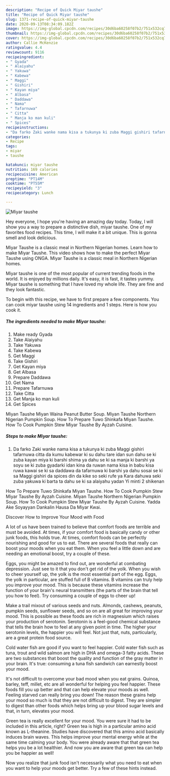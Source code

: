 ```yaml
---
description: "Recipe of Quick Miyar taushe"
title: "Recipe of Quick Miyar taushe"
slug: 1371-recipe-of-quick-miyar-taushe
date: 2020-09-13T08:34:09.182Z
image: https://img-global.cpcdn.com/recipes/30d6ba60258f07b2/751x532cq70/miyar-taushe-recipe-main-photo.jpg
thumbnail: https://img-global.cpcdn.com/recipes/30d6ba60258f07b2/751x532cq70/miyar-taushe-recipe-main-photo.jpg
cover: https://img-global.cpcdn.com/recipes/30d6ba60258f07b2/751x532cq70/miyar-taushe-recipe-main-photo.jpg
author: Callie McKenzie
ratingvalue: 4.4
reviewcount: 9116
recipeingredient:
- " Gyada"
- " Alaiyahu"
- " Yakuwa"
- " Kabewa"
- " Maggi"
- " Gishiri"
- " Kayan miya"
- " Albasa"
- " Daddawa"
- " Nama"
- " Tafarnuwa"
- " Citta"
- " Manja ko man kuli"
- " Spices"
recipeinstructions:
- "Da farko Zaki wanke nama kisa a tukunya ki zuba Maggi gishiri tafarnuwa citta da kumu kabewar ki su dahu tare idan sun dahu se ki zuba kayan miya ki barshi shima ya dahu se ki sa manja ki barshi ya soyu se ki zuba gyadarki idan kina da ruwan nama kisa in babu kisa ruwa kawai se ki sa daddawa da tafarnuwa ki barshi ya dahu sosai se ki sa Maggi gishiri da spices din da kike so seki rufe ya Kara dahuwa seki zuba yakuwa ki barta ta dahu se ki sa alaiyahu yadan Yi minti 2 shikenan"
categories:
- Recipe
tags:
- miyar
- taushe

katakunci: miyar taushe 
nutrition: 169 calories
recipecuisine: American
preptime: "PT14M"
cooktime: "PT55M"
recipeyield: "3"
recipecategory: Lunch

---
```



![Miyar taushe](https://img-global.cpcdn.com/recipes/30d6ba60258f07b2/751x532cq70/miyar-taushe-recipe-main-photo.jpg)

Hey everyone, I hope you're having an amazing day today. Today, I will show you a way to prepare a distinctive dish, miyar taushe. One of my favorites food recipes. This time, I will make it a bit unique. This is gonna smell and look delicious.

Miyar Taushe is a classic meal in Northern Nigerian homes. Learn how to make Miyar Taushe. This video shows how to make the perfect Miyar Taushe using ONGA. Miyar Taushe is a classic meal in Northern Nigerian homes.

Miyar taushe is one of the most popular of current trending foods in the world. It is enjoyed by millions daily. It's easy, it is fast, it tastes yummy. Miyar taushe is something that I have loved my whole life. They are fine and they look fantastic.


To begin with this recipe, we have to first prepare a few components. You can cook miyar taushe using 14 ingredients and 1 steps. Here is how you cook it.

<!--inarticleads1-->

##### The ingredients needed to make Miyar taushe:

1. Make ready  Gyada
1. Take  Alaiyahu
1. Take  Yakuwa
1. Take  Kabewa
1. Get  Maggi
1. Take  Gishiri
1. Get  Kayan miya
1. Get  Albasa
1. Prepare  Daddawa
1. Get  Nama
1. Prepare  Tafarnuwa
1. Take  Citta
1. Get  Manja ko man kuli
1. Get  Spices


Miyan Taushe Miyan Waina Peanut Butter Soup. Miyan Taushe Northern Nigerian Pumpkin Soup. How To Prepare Tuwo Shinkafa Miyan Taushe. How To Cook Pumpkin Stew Miyar Taushe By Ayzah Cuisine. 

<!--inarticleads2-->

##### Steps to make Miyar taushe:

1. Da farko Zaki wanke nama kisa a tukunya ki zuba Maggi gishiri tafarnuwa citta da kumu kabewar ki su dahu tare idan sun dahu se ki zuba kayan miya ki barshi shima ya dahu se ki sa manja ki barshi ya soyu se ki zuba gyadarki idan kina da ruwan nama kisa in babu kisa ruwa kawai se ki sa daddawa da tafarnuwa ki barshi ya dahu sosai se ki sa Maggi gishiri da spices din da kike so seki rufe ya Kara dahuwa seki zuba yakuwa ki barta ta dahu se ki sa alaiyahu yadan Yi minti 2 shikenan


How To Prepare Tuwo Shinkafa Miyan Taushe. How To Cook Pumpkin Stew Miyar Taushe By Ayzah Cuisine. Miyan Taushe Northern Nigerian Pumpkin Soup. How To Cook Pumpkin Stew Miyar Taushe By Ayzah Cuisine. Yadda Ake Soyayyan Dankalin Hausa Da Miyar Kwai. 

Discover How to Improve Your Mood with Food


A lot of us have been trained to believe that comfort foods are terrible and must be avoided. At times, if your comfort food is basically candy or other junk foods, this holds true. At times, comfort foods can be perfectly nourishing and good for us to eat. There are several foods that really can boost your moods when you eat them. When you feel a little down and are needing an emotional boost, try a couple of these.

Eggs, you might be amazed to find out, are wonderful at combating depression. Just see to it that you don't get rid of the yolk. When you wish to cheer yourself up, the yolk is the most essential part of the egg. Eggs, the yolk in particular, are stuffed full of B vitamins. B vitamins can truly help you improve your mood. This is because these vitamins increase the function of your brain's neural transmitters (the parts of the brain that tell you how to feel). Try consuming a couple of eggs to cheer up!

Make a trail mixout of various seeds and nuts. Almonds, cashews, peanuts, pumpkin seeds, sunflower seeds, and so on are all great for improving your mood. This is possible as these foods are rich in magnesium which raises your production of serotonin. Serotonin is a feel-good chemical substance that tells the brain how to feel at any given point in time. The higher your serotonin levels, the happier you will feel. Not just that, nuts, particularly, are a great protein food source.

Cold water fish are good if you want to feel happier. Cold water fish such as tuna, trout and wild salmon are high in DHA and omega-3 fatty acids. These are two substances that boost the quality and function of the gray matter in your brain. It's true: consuming a tuna fish sandwich can earnestly boost your mood. 

It's not difficult to overcome your bad mood when you eat grains. Quinoa, barley, teff, millet, etc are all wonderful for helping you feel happier. These foods fill you up better and that can help elevate your moods as well. Feeling starved can really bring you down! The reason these grains help your mood so much is that they are not difficult to digest. They are simpler to digest than other foods which helps bring up your blood sugar levels and that, in turn, elevates your mood.

Green tea is really excellent for your mood. You were sure it had to be included in this article, right? Green tea is high in a particular amino acid known as L-theanine. Studies have discovered that this amino acid basically induces brain waves. This helps improve your mental energy while at the same time calming your body. You were already aware that that green tea helps you be a lot healthier. And now you are aware that green tea can help you be happier as well!

Now you realize that junk food isn't necessarily what you need to eat when you want to help your moods get better. Try  a few  of  these  hints  instead.

